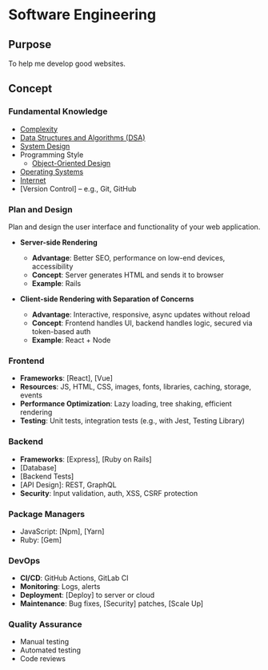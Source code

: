 # Software Engineering

## Purpose

To help me develop good websites.

## Concept

### Fundamental Knowledge

* [Complexity](/concept/complexity)
* [Data Structures and Algorithms (DSA)](/concept/data-structure-and-algorithm)
* [System Design](/concept/system-design)
* Programming Style
  * [Object-Oriented Design](/concept/ood)
* [Operating Systems](/concept/operating-system)
* [Internet](/concept/internet)
* [Version Control] – e.g., Git, GitHub

### Plan and Design

Plan and design the user interface and functionality of your web application.

* **Server-side Rendering**
  * **Advantage**: Better SEO, performance on low-end devices, accessibility
  * **Concept**: Server generates HTML and sends it to browser
  * **Example**: Rails

* **Client-side Rendering with Separation of Concerns**
  * **Advantage**: Interactive, responsive, async updates without reload
  * **Concept**: Frontend handles UI, backend handles logic, secured via token-based auth
  * **Example**: React + Node

### Frontend

* **Frameworks**: [React], [Vue]
* **Resources**: JS, HTML, CSS, images, fonts, libraries, caching, storage, events
* **Performance Optimization**: Lazy loading, tree shaking, efficient rendering
* **Testing**: Unit tests, integration tests (e.g., with Jest, Testing Library)

### Backend

* **Frameworks**: [Express], [Ruby on Rails]
* [Database]
* [Backend Tests]
* [API Design]: REST, GraphQL
* **Security**: Input validation, auth, XSS, CSRF protection

### Package Managers

* JavaScript: [Npm], [Yarn]
* Ruby: [Gem]

### DevOps

* **CI/CD**: GitHub Actions, GitLab CI
* **Monitoring**: Logs, alerts
* **Deployment**: [Deploy] to server or cloud
* **Maintenance**: Bug fixes, [Security] patches, [Scale Up]

### Quality Assurance

* Manual testing
* Automated testing
* Code reviews
